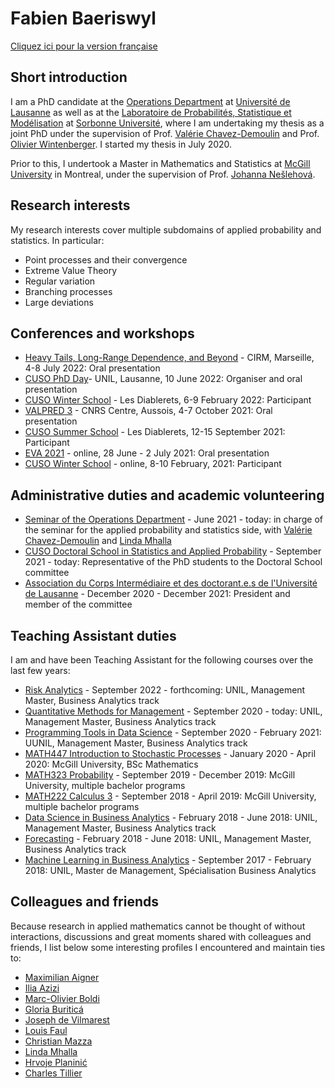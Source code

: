 # Fabien Baeriswyl

[Cliquez ici pour la version française](https://fabienbaeriswyl.github.io)

## Short introduction

I am a PhD candidate at the [Operations Department](https://www.unil.ch/do/fr/home.html) at [Université de Lausanne](https://www.unil.ch) as well as at the [Laboratoire de Probabilités, Statistique et Modélisation](https://www.lpsm.paris) at [Sorbonne Université](https://www.sorbonne-universite.fr), where I am undertaking my thesis as a joint PhD under the supervision of Prof. [Valérie Chavez-Demoulin](https://hecnet.unil.ch/hec/recherche/fiche?pnom=vchavez&dyn_lang=en) and Prof. [Olivier Wintenberger](http://wintenberger.fr). I started my thesis in July 2020. 

Prior to this, I undertook a Master in Mathematics and Statistics at [McGill University](https://www.mcgill.ca/mathstat/) in Montreal, under the supervision of Prof. [Johanna Nešlehová](https://www.math.mcgill.ca/neslehova/).

## Research interests 

My research interests cover multiple subdomains of applied probability and statistics. In particular: 

- Point processes and their convergence
- Extreme Value Theory
- Regular variation 
- Branching processes
- Large deviations

## Conferences and workshops  

- [Heavy Tails, Long-Range Dependence, and Beyond](https://conferences.cirm-math.fr/2633.html) - CIRM, Marseille, 4-8 July 2022: Oral presentation
- [CUSO PhD Day](https://statistique.cuso.ch/?id=2688&tx_displaycontroller[showUid]=6254)- UNIL, Lausanne, 10 June 2022: Organiser and oral presentation
- [CUSO Winter School](https://statistique.cuso.ch/?id=2688&tx_displaycontroller[showUid]=6252) - Les Diablerets, 6-9 February 2022: Participant 
- [VALPRED 3](http://wintenberger.fr/VALPRED.html) - CNRS Centre, Aussois, 4-7 October 2021: Oral presentation
- [CUSO Summer School](https://statistique.cuso.ch/?id=2688&tx_displaycontroller[showUid]=5459) - Les Diablerets, 12-15 September 2021: Participant 
- [EVA 2021](https://www.maths.ed.ac.uk/school-of-mathematics/eva-2021/program) - online, 28 June - 2 July 2021: Oral presentation 
- [CUSO Winter School](https://statistique.cuso.ch/?id=2688&tx_displaycontroller[showUid]=5460) - online, 8-10 February, 2021: Participant 

## Administrative duties and academic volunteering 

- [Seminar of the Operations Department](https://www.unil.ch/do/fr/home.html) - June 2021 - today: in charge of the seminar for the applied probability and statistics side, with [Valérie Chavez-Demoulin](https://hecnet.unil.ch/hec/recherche/fiche?pnom=vchavez&dyn_lang=fr) and [Linda Mhalla](https://lindamhalla.netlify.app) 
- [CUSO Doctoral School in Statistics and Applied Probability](https://statistique.cuso.ch/accueil) - September 2021 - today: Representative of the PhD students to the Doctoral School committee 
- [Association du Corps Intermédiaire et des doctorant.e.s de l'Université de Lausanne](https://wp.unil.ch/acidul/) - December 2020 - December 2021: President and member of the committee

## Teaching Assistant duties

I am and have been Teaching Assistant for the following courses over the last few years: 

- [Risk Analytics](https://hecnet.unil.ch/hec/syllabus/descriptif/2549) - September 2022 - forthcoming: UNIL, Management Master, Business Analytics track
- [Quantitative Methods for Management](https://hecnet.unil.ch/hec/syllabus/descriptif/2220) - September 2020 - today: UNIL, Management Master, Business Analytics track
- [Programming Tools in Data Science](https://hecnet.unil.ch/hec/syllabus/descriptif/2363?dyn_lang=fr) - September 2020 - February 2021: UUNIL, Management Master, Business Analytics track
- [MATH447 Introduction to Stochastic Processes](https://www.mcgill.ca/study/2021-2022/courses/math-447) - January 2020 - April 2020: McGill University, BSc Mathematics 
- [MATH323 Probability](https://www.mcgill.ca/study/2021-2022/courses/math-323) - September 2019 - December 2019: McGill University, multiple bachelor programs
- [MATH222 Calculus 3](https://www.mcgill.ca/study/2021-2022/courses/math-222) - September 2018 - April 2019: McGill University, multiple bachelor programs
- [Data Science in Business Analytics](https://hecnet.unil.ch/hec/syllabus/descriptif/2284?dyn_lang=fr) - February 2018 - June 2018: UNIL, Management Master, Business Analytics track
- [Forecasting](https://hecnet.unil.ch/hec/syllabus/descriptif/2362) - February 2018 - June 2018: UNIL, Management Master, Business Analytics track
- [Machine Learning in Business Analytics](https://hecnet.unil.ch/hec/syllabus/descriptif/2600?dyn_lang=fr) - September 2017 - February 2018: UNIL, Master de Management, Spécialisation Business Analytics 


## Colleagues and friends 

Because research in applied mathematics cannot be thought of without interactions, discussions and great moments shared with colleagues and friends, I list below some interesting profiles I encountered and maintain ties to: 

- [Maximilian Aigner](http://aignerstat.ch)
- [Ilia Azizi](https://iliaazizi.netlify.app) 
- [Marc-Olivier Boldi](https://applicationspub.unil.ch/interpub/noauth/php/Un/UnPers.php?PerNum=1073453&LanCode=37&menu=coord)
- [Gloria Buriticá](https://gburitica.github.io)
- [Joseph de Vilmarest](https://josephdevilmarest.github.io)
- [Louis Faul](https://www.unifr.ch/math/fr/department/staff/list/people/346786/46dd1)
- [Christian Mazza](https://www.sib.swiss/christian-mazza-group) 
- [Linda Mhalla](https://lindamhalla.netlify.app)
- [Hrvoje Planinić](https://www.pmf.unizg.hr/math/en/hrvoje.planinic)
- [Charles Tillier](http://tillier.perso.math.cnrs.fr)
